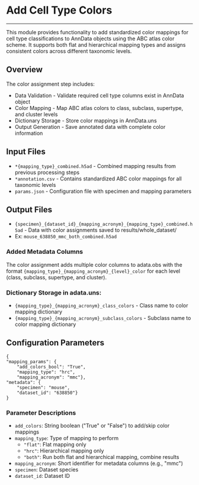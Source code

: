 # Add Cell Type Colors
---
This module provides functionality to add standardized color mappings for cell type classifications to AnnData objects using the ABC atlas color scheme. It supports both flat and hierarchical mapping types and assigns consistent colors across different taxonomic levels.

## Overview
The color assignment step includes:

- Data Validation - Validate required cell type columns exist in AnnData object
- Color Mapping - Map ABC atlas colors to class, subclass, supertype, and cluster levels
- Dictionary Storage - Store color mappings in AnnData.uns
- Output Generation - Save annotated data with complete color information

## Input Files

- `*{mapping_type}_combined.h5ad` - Combined mapping results from previous processing steps 
- `*annotation.csv` - Contains standardized ABC color mappings for all taxonomic levels
- `params.json` - Configuration file with specimen and mapping parameters
  
## Output Files

- `{specimen}_{dataset_id}_{mapping_acronym}_{mapping_type}_combined.h5ad` - Data with color assignments saved to results/whole_dataset/
- Ex: `mouse_638850_mmc_both_combined.h5ad`
  
### Added Metadata Columns
The color assignment adds multiple color columns to adata.obs with the format `{mapping_type}_{mapping_acronym}_{level}_color` for each level (class, subclass, supertype, and cluster).

### Dictionary Storage in adata.uns:

- `{mapping_type}_{mapping_acronym}_class_colors` - Class name to color mapping dictionary
- `{mapping_type}_{mapping_acronym}_subclass_colors` - Subclass name to color mapping dictionary

## Configuration Parameters

    {
    "mapping_params": {
        "add_colors_bool": "True",
        "mapping_type": "hrc",
        "mapping_acronym": "mmc"},
    "metadata": {
        "specimen": "mouse",
        "dataset_id": "638850"}
    }
    
### Parameter Descriptions

- `add_colors`: String boolean ("True" or "False") to add/skip color mappings
- `mapping_type`: Type of mapping to perform
  - `"flat"`: Flat mapping only
  - `"hrc"`: Hierarchical mapping only 
  - `"both"`: Run both flat and hierarchical mapping, combine results
- `mapping_acronym`: Short identifier for metadata columns (e.g., "mmc")
- `specimen`: Dataset species
- `dataset_id`: Dataset ID


